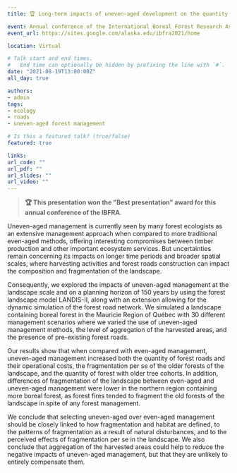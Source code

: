 ```yaml
---
title: 🏆 Long-term impacts of uneven-aged development on the quantity and fragmentation of old-growth forest in a landscape (IBFRA)

event: Annual conference of the International Boreal Forest Research Association (IBFRA)
event_url: https://sites.google.com/alaska.edu/ibfra2021/home

location: Virtual

# Talk start and end times.
#   End time can optionally be hidden by prefixing the line with `#`.
date: "2021-08-19T13:00:00Z"
all_day: true

authors:
- admin
tags:
- ecology
- roads
- uneven-aged forest management

# Is this a featured talk? (true/false)
featured: true

links:
url_code: ""
url_pdf: ""
url_slides: ""
url_video: ""
---
```


> **🏆 This presentation won the "Best presentation" award for this annual conference of the IBFRA**.

Uneven-aged management is currently seen by many forest ecologists as an extensive management approach when compared to more traditional even-aged methods, offering interesting compromises between timber production and other important ecosystem services. But uncertainties remain concerning its impacts on longer time periods and broader spatial scales, where harvesting activities and forest roads construction can impact the composition and fragmentation of the landscape.

Consequently, we explored the impacts of uneven-aged management at the landscape scale and on a planning horizon of 150 years by using the forest landscape model LANDIS-II, along with an extension allowing for the dynamic simulation of the forest road network. We simulated a landscape containing boreal forest in the Mauricie Region of Québec with 30 different management scenarios where we varied the use of uneven-aged management methods, the level of aggregation of the harvested areas, and the presence of pre-existing forest roads.

Our results show that when compared with even-aged management, uneven-aged management increased both the quantity of forest roads and their operational costs, the fragmentation per se of the older forests of the landscape, and the quantity of forest with older tree cohorts. In addition, differences of fragmentation of the landscape between even-aged and uneven-aged management were lower in the northern region containing more boreal forest, as forest fires tended to fragment the old forests of the landscape in spite of any forest management.

We conclude that selecting uneven-aged over even-aged management should be closely linked to how fragmentation and habitat are defined, to the patterns of fragmentation as a result of natural disturbances, and to the perceived effects of fragmentation per se in the landscape. We also conclude that aggregation of the harvested areas could help to reduce the negative impacts of uneven-aged management, but that they are unlikely to entirely compensate them.
